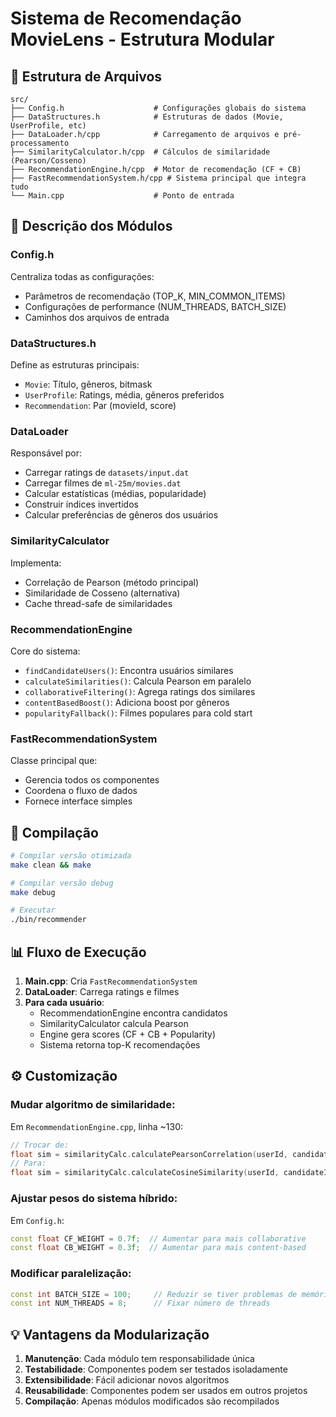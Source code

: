 # Sistema de Recomendação MovieLens - Estrutura Modular

## 📁 Estrutura de Arquivos

```
src/
├── Config.h                    # Configurações globais do sistema
├── DataStructures.h            # Estruturas de dados (Movie, UserProfile, etc)
├── DataLoader.h/cpp            # Carregamento de arquivos e pré-processamento
├── SimilarityCalculator.h/cpp  # Cálculos de similaridade (Pearson/Cosseno)
├── RecommendationEngine.h/cpp  # Motor de recomendação (CF + CB)
├── FastRecommendationSystem.h/cpp # Sistema principal que integra tudo
└── Main.cpp                    # Ponto de entrada
```

## 🔧 Descrição dos Módulos

### **Config.h**
Centraliza todas as configurações:
- Parâmetros de recomendação (TOP_K, MIN_COMMON_ITEMS)
- Configurações de performance (NUM_THREADS, BATCH_SIZE)
- Caminhos dos arquivos de entrada

### **DataStructures.h**
Define as estruturas principais:
- `Movie`: Título, gêneros, bitmask
- `UserProfile`: Ratings, média, gêneros preferidos
- `Recommendation`: Par (movieId, score)

### **DataLoader**
Responsável por:
- Carregar ratings de `datasets/input.dat`
- Carregar filmes de `ml-25m/movies.dat`
- Calcular estatísticas (médias, popularidade)
- Construir índices invertidos
- Calcular preferências de gêneros dos usuários

### **SimilarityCalculator**
Implementa:
- Correlação de Pearson (método principal)
- Similaridade de Cosseno (alternativa)
- Cache thread-safe de similaridades

### **RecommendationEngine**
Core do sistema:
- `findCandidateUsers()`: Encontra usuários similares
- `calculateSimilarities()`: Calcula Pearson em paralelo
- `collaborativeFiltering()`: Agrega ratings dos similares
- `contentBasedBoost()`: Adiciona boost por gêneros
- `popularityFallback()`: Filmes populares para cold start

### **FastRecommendationSystem**
Classe principal que:
- Gerencia todos os componentes
- Coordena o fluxo de dados
- Fornece interface simples

## 🚀 Compilação

```bash
# Compilar versão otimizada
make clean && make

# Compilar versão debug
make debug

# Executar
./bin/recommender
```

## 📊 Fluxo de Execução

1. **Main.cpp**: Cria `FastRecommendationSystem`
2. **DataLoader**: Carrega ratings e filmes
3. **Para cada usuário**:
   - RecommendationEngine encontra candidatos
   - SimilarityCalculator calcula Pearson
   - Engine gera scores (CF + CB + Popularity)
   - Sistema retorna top-K recomendações

## ⚙️ Customização

### Mudar algoritmo de similaridade:
Em `RecommendationEngine.cpp`, linha ~130:
```cpp
// Trocar de:
float sim = similarityCalc.calculatePearsonCorrelation(userId, candidateId);
// Para:
float sim = similarityCalc.calculateCosineSimilarity(userId, candidateId);
```

### Ajustar pesos do sistema híbrido:
Em `Config.h`:
```cpp
const float CF_WEIGHT = 0.7f;  // Aumentar para mais collaborative
const float CB_WEIGHT = 0.3f;  // Aumentar para mais content-based
```

### Modificar paralelização:
```cpp
const int BATCH_SIZE = 100;     // Reduzir se tiver problemas de memória
const int NUM_THREADS = 8;      // Fixar número de threads
```

## 💡 Vantagens da Modularização

1. **Manutenção**: Cada módulo tem responsabilidade única
2. **Testabilidade**: Componentes podem ser testados isoladamente
3. **Extensibilidade**: Fácil adicionar novos algoritmos
4. **Reusabilidade**: Componentes podem ser usados em outros projetos
5. **Compilação**: Apenas módulos modificados são recompilados